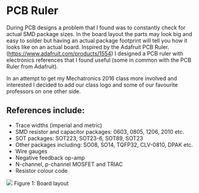PCB Ruler
========
During PCB designs a problem that I found was to constantly check for actual SMD package sizes. In the board layout the parts may look big and easy to solder but having an actual package footprint will tell you how it looks like on an actual board. Inspired by the Adafruit PCB Ruler. (https://www.adafruit.com/products/1554) I designed a PCB ruler with electronics references that I found useful (some in common with the PCB Ruler from Adafruit). 

In an attempt to get my Mechatronics 2016 class more involved and interested I decided to add our class logo and some of our favourite professors on one other side. 

References include:
-------------------
-	Trace widths (imperial and metric)
-	SMD resistor and capacitor packages: 0603, 0805, 1206, 2010 etc.
-	SOT packages: SOT223, SOT23-6, SOT89, SOT23
-	Other packages including: SO08, SO14, TQFP32, CLV-0810, DPAK etc.
-	Wire gauges
-	Negative feedback op-amp
-	N-channel, p-channel MOSFET and TRIAC
-	Resistor colour code

<img src="https://raw.githubusercontent.com/a3alamgi/PCB_Reference_Ruler/master/images/ruler.jpg"/>  
Figure 1: Board layout
